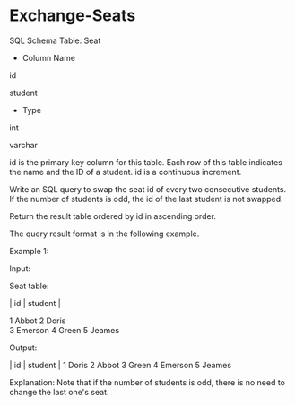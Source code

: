 # Exchange-Seats

SQL Schema
Table: Seat


- Column Name

id 

student

- Type

int

varchar

id is the primary key column for this table.
Each row of this table indicates the name and the ID of a student.
id is a continuous increment.
 

Write an SQL query to swap the seat id of every two consecutive students. If the number of students is odd, the id of the last student is not swapped.

Return the result table ordered by id in ascending order.

The query result format is in the following example.

 

Example 1:

Input: 

Seat table:

| id | student |

1 Abbot
2 Doris   
3 Emerson 
4 Green 
5 Jeames 

Output: 

| id | student |
1 Doris
2 Abbot
3 Green
4 Emerson
5 Jeames


Explanation: 
Note that if the number of students is odd, there is no need to change the last one's seat.
